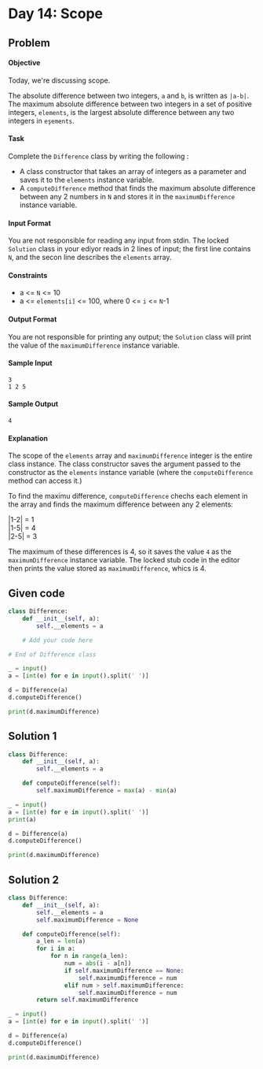 # Day 14: Scope
## Problem
#### Objective

Today, we're discussing scope.

The absolute difference between two integers, `a` and `b`, is written as `|a-b|`. The maximum absolute difference between two integers in a set of positive integers, `elements`, is the largest absolute difference between any two integers in `eşements`.

#### Task
Complete the `Difference` class by writing the following :

- A class constructor that takes an array of integers as a parameter and saves it to the `elements` instance variable.
- A `computeDifference` method that finds the maximum absolute difference between any 2 numbers in `N` and stores it in the `maximumDifference` instance variable.


#### Input Format
You are not responsible for reading any input from stdin. The locked `Solution` class in your ediyor reads in 2 lines of input; the first line contains `N`, and the secon line describes the `elements` array.


#### Constraints

* a <= `N` <= 10
* a <= `elements[i]` <= 100, where 0 <= `i` <= `N`-1


#### Output Format
You are not responsible for printing any output; the `Solution` class will print the value of the `maximumDifference` instance variable.



#### Sample Input


```
3
1 2 5
```

#### Sample Output


```
4
```


#### Explanation

The scope of the `elements` array and `maximumDifference` integer is the entire class instance. The class constructor saves the argument passed to the constructor as the `elements` instance variable (where the `computeDifference` method can access it.)

To find the maximu difference, `computeDifference` chechs each element in the array and finds the maximum difference between any 2 elements:

|1-2| = 1 <br>
|1-5| = 4 <br>
|2-5| = 3 <br>

The maximum of these differences is 4, so it saves the value `4` as the `maximumDifference` instance variable. The locked stub code in the editor then prints the value stored as `maximumDifference`, whics is 4.


## Given code

```python
class Difference:
    def __init__(self, a):
        self.__elements = a

	# Add your code here

# End of Difference class

_ = input()
a = [int(e) for e in input().split(' ')]

d = Difference(a)
d.computeDifference()

print(d.maximumDifference)
```



## Solution 1

```python
class Difference:
    def __init__(self, a):
        self.__elements = a

    def computeDifference(self):
        self.maximumDifference = max(a) - min(a)

_ = input()
a = [int(e) for e in input().split(' ')]
print(a)

d = Difference(a)
d.computeDifference()

print(d.maximumDifference)
```



## Solution 2

```python
class Difference:
    def __init__(self, a):
        self.__elements = a
        self.maximumDifference = None

    def computeDifference(self):
        a_len = len(a)
        for i in a:
            for n in range(a_len):
                num = abs(i - a[n])
                if self.maximumDifference == None:
                    self.maximumDifference = num
                elif num > self.maximumDifference:
                    self.maximumDifference = num
        return self.maximumDifference

_ = input()
a = [int(e) for e in input().split(' ')]

d = Difference(a)
d.computeDifference()

print(d.maximumDifference)
```

